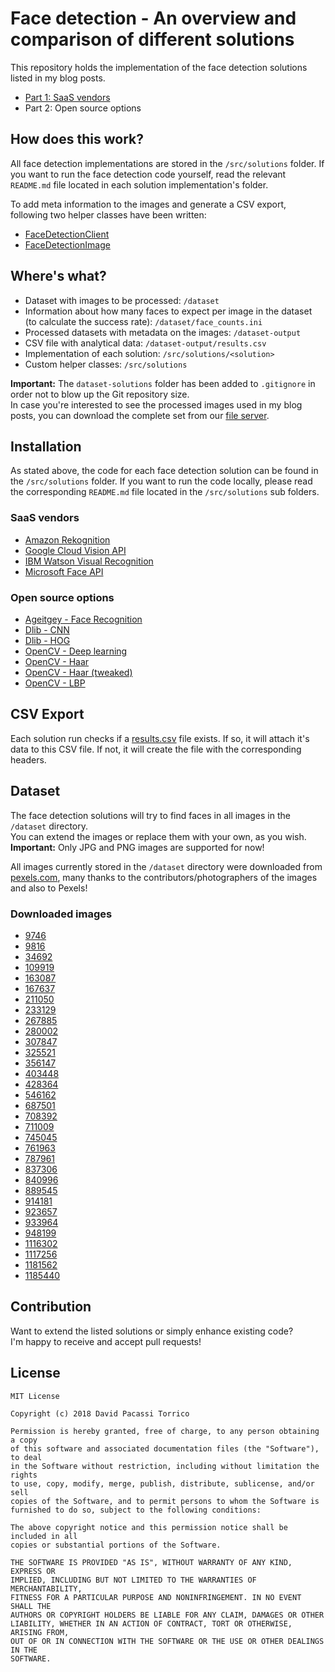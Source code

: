 # Face detection - An overview and comparison of different solutions
This repository holds the implementation of the face detection solutions listed in
my blog posts.
- [Part 1: SaaS vendors](https://www.liip.ch/en/blog/face-detection-an-overview-and-comparison-of-different-solutions-part1)
- Part 2: Open source options

## How does this work?
All face detection implementations are stored in the `/src/solutions` folder.
If you want to run the face detection code yourself, read the relevant `README.md` file located
in each solution implementation's folder.

To add meta information to the images and generate a CSV export, following two helper classes have been written:
- [FaceDetectionClient](src/FaceDetectionClient.php)
- [FaceDetectionImage](src/FaceDetectionImage.php)

## Where's what?
- Dataset with images to be processed: `/dataset`
- Information about how many faces to expect per image in the dataset (to calculate the success rate): `/dataset/face_counts.ini`
- Processed datasets with metadata on the images: `/dataset-output`
- CSV file with analytical data: `/dataset-output/results.csv`
- Implementation of each solution: `/src/solutions/<solution>`
- Custom helper classes: `/src/solutions`

**Important:** The `dataset-solutions` folder has been added to `.gitignore` in order not to blow up the Git repository size.  
In case you're interested to see the processed images used in my blog posts, you can download the complete set
from our [file server](https://file.ac/ULMGq4AH8jg/).

## Installation
As stated above, the code for each face detection solution can be found in the `/src/solutions` folder.
If you want to run the code locally, please read the corresponding `README.md` file located in the
`/src/solutions` sub folders.

### SaaS vendors
- [Amazon Rekognition](src/solutions/amazon-rekognition)
- [Google Cloud Vision API](src/solutions/google-cloud-vision-api)
- [IBM Watson Visual Recognition](src/solutions/ibm-watson-visual-recognition)
- [Microsoft Face API](src/solutions/microsoft-azure-face-api)

### Open source options
- [Ageitgey - Face Recognition](src/solutions/ageitgey-face_recognition)
- [Dlib - CNN](src/solutions/dlib-cnn)
- [Dlib - HOG](src/solutions/dlib-hog)
- [OpenCV - Deep learning](src/solutions/opencv-deep-learning)
- [OpenCV - Haar](src/solutions/opencv-haar)
- [OpenCV - Haar (tweaked)](src/solutions/opencv-haar-tweaked)
- [OpenCV - LBP](src/solutions/opencv-lbp)

## CSV Export
Each solution run checks if a [results.csv](dataset-output/results.csv) file exists.
If so, it will attach it's data to this CSV file. If not, it will create the file with the corresponding headers.

## Dataset
The face detection solutions will try to find faces in all images in the `/dataset` directory.  
You can extend the images or replace them with your own, as you wish.  
**Important:** Only JPG and PNG images are supported for now!

All images currently stored in the `/dataset` directory were downloaded from [pexels.com](https://www.pexels.com/),
many thanks to the contributors/photographers of the images and also to Pexels!

### Downloaded images
- [9746](https://www.pexels.com/photo/selfie-family-generation-father-9746/)
- [9816](https://www.pexels.com/photo/people-crowd-walking-9816/)
- [34692](https://www.pexels.com/photo/crowd-music-musician-street-performer-34692/)
- [109919](https://www.pexels.com/photo/people-brasil-guys-avpaulista-109919/)
- [163087](https://www.pexels.com/photo/couple-standing-next-to-each-other-163087/)
- [167637](https://www.pexels.com/photo/man-in-black-crew-neck-shirt-holding-a-black-electric-guitar-167637/)
- [211050](https://www.pexels.com/photo/man-sitting-next-to-couple-of-person-walking-on-the-street-during-daytime-211050/)
- [233129](https://www.pexels.com/photo/architecture-buildings-business-establishment-city-233129/)
- [267885](https://www.pexels.com/photo/accomplishment-ceremony-education-graduation-267885/)
- [280002](https://www.pexels.com/photo/army-authority-drill-instructor-group-280002/)
- [307847](https://www.pexels.com/photo/portrait-of-man-on-city-street-307847/)
- [325521](https://www.pexels.com/photo/group-of-people-enjoying-music-concert-325521/)
- [356147](https://www.pexels.com/photo/adult-anger-art-black-background-356147/)
- [403448](https://www.pexels.com/photo/adult-black-and-white-close-up-dandelion-403448/)
- [428364](https://www.pexels.com/photo/adult-businessman-close-up-corporate-428364/)
- [546162](https://www.pexels.com/photo/beautiful-creative-daylight-enjoyment-546162/)
- [687501](https://www.pexels.com/photo/monochrome-photography-of-a-person-687501/)
- [708392](https://www.pexels.com/photo/group-of-people-having-fun-together-under-the-sun-708392/)
- [711009](https://www.pexels.com/photo/group-of-people-reading-book-sitting-on-chair-711009/)
- [745045](https://www.pexels.com/photo/group-of-people-sitting-on-white-mat-on-grass-field-745045/)
- [761963](https://www.pexels.com/photo/photography-of-woman-listening-to-music-761963/)
- [787961](https://www.pexels.com/photo/photo-of-women-wearing-masks-787961/)
- [837306](https://www.pexels.com/photo/shallow-focus-photography-of-man-wearing-eyeglasses-837306/)
- [840996](https://www.pexels.com/photo/man-in-white-dress-shirt-sitting-on-black-rolling-chair-while-facing-black-computer-set-and-smiling-840996/)
- [889545](https://www.pexels.com/photo/group-of-people-on-road-with-assorted-color-smokes-889545/)
- [914181](https://www.pexels.com/photo/people-gathered-in-room-having-a-party-914181/)
- [923657](https://www.pexels.com/photo/four-men-sitting-on-platform-923657/)
- [933964](https://www.pexels.com/photo/group-of-friends-hanging-out-933964/)
- [948199](https://www.pexels.com/photo/woman-wearing-red-shirt-drinking-948199/)
- [1116302](https://www.pexels.com/photo/group-of-people-forming-star-using-their-hands-1116302/)
- [1117256](https://www.pexels.com/photo/crowd-of-people-gathering-during-golden-hour-1117256/)
- [1181562](https://www.pexels.com/photo/woman-in-gray-formal-coat-sitting-near-black-full-glass-panel-window-1181562/)
- [1185440](https://www.pexels.com/photo/group-of-people-standing-waiting-outside-the-bar-1185440/)

## Contribution
Want to extend the listed solutions or simply enhance existing code?  
I'm happy to receive and accept pull requests!

## License
```
MIT License

Copyright (c) 2018 David Pacassi Torrico

Permission is hereby granted, free of charge, to any person obtaining a copy
of this software and associated documentation files (the "Software"), to deal
in the Software without restriction, including without limitation the rights
to use, copy, modify, merge, publish, distribute, sublicense, and/or sell
copies of the Software, and to permit persons to whom the Software is
furnished to do so, subject to the following conditions:

The above copyright notice and this permission notice shall be included in all
copies or substantial portions of the Software.

THE SOFTWARE IS PROVIDED "AS IS", WITHOUT WARRANTY OF ANY KIND, EXPRESS OR
IMPLIED, INCLUDING BUT NOT LIMITED TO THE WARRANTIES OF MERCHANTABILITY,
FITNESS FOR A PARTICULAR PURPOSE AND NONINFRINGEMENT. IN NO EVENT SHALL THE
AUTHORS OR COPYRIGHT HOLDERS BE LIABLE FOR ANY CLAIM, DAMAGES OR OTHER
LIABILITY, WHETHER IN AN ACTION OF CONTRACT, TORT OR OTHERWISE, ARISING FROM,
OUT OF OR IN CONNECTION WITH THE SOFTWARE OR THE USE OR OTHER DEALINGS IN THE
SOFTWARE.
```

